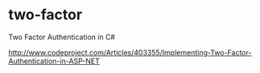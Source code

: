 two-factor
==========

Two Factor Authentication in C#

http://www.codeproject.com/Articles/403355/Implementing-Two-Factor-Authentication-in-ASP-NET
